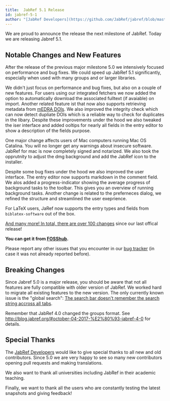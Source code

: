 ```yaml
---
title:  JabRef 5.1 Release 
id: jabref-5-1
author: "[JabRef Developers](https://github.com/JabRef/jabref/blob/master/DEVELOPERS)" 
---
```


We are proud to announce the release the next milestone of JabRef. Today we are releasing Jabref 5.1.

## Notable Changes and New Features

After the release of the previous major milestone 5.0 we intensively focused on performance and bug fixes. We could speed up JabRef 5.1 significantly, especially when used with many groups and or larger libraries.

We didn't just focus on performance and bug fixes, but also on a couple of new features. For users using our integrated fetchers we now added the option to automatically download the associated fulltext (if avaiable) on import.
Another related feature ist that now also supports retrieving metadata from [mEDRA DOIs](https://www.medra.org/).
We also improved the integrity check which can now detect dupliate DOIs which is a reliable way to check for duplicates in the libary.
Despite these improvements under the hood we also tweaked the iser interface and added ooltips for nearly all fields in the entry editor to show a description of the fields purpose.

One major change affects users of Mac computers running Mac OS Catalina. You will no longer get any warnings about insecure software. JabRef for mac is now completely signed and notarized. We also took the opprutnity to adjust the dmg background and add the JabRef icon to the installer.

Despite some bug fixes under the hood we also improved the user interface. The entry editor now supports markdown in the comment field.
We alos added a progress-indicator showing the average progress of background tasks to the toolbar. This gives you an overview of running background tasks.
Another change is related to the preferneces dialog, we refined the structure and streamlined the user exeprience.

For LaTeX users, JaRef now supports the entry types and fields from `biblatex-software` out of the box.

[And many more! In total, there are over 100 changes](https://github.com/JabRef/jabref/blob/master/CHANGELOG.md) since our last offical release!

**You can get it from [FOSShub](https://www.fosshub.com/JabRef.html).**

Please report any other issues that you encounter in our [bug tracker](https://github.com/JabRef/jabref/issues) (in case it was not already reported before).

## Breaking Changes

Since Jabref 5.0 is a major release, you should be aware that not all features are fully compatible with older version of JabRef. We worked hard to migrate all existing features to the new version. The only currently known issue is the "global search": [The search bar doesn't remember the search string accross all tabs](https://github.com/JabRef/jabref/issues/4096).

Remember that JabRef 4.0 changed the groups format. See <http://blog.jabref.org/#october-04-2017-%E2%80%93-jabref-4-0> for details.

## Special Thanks

The [JabRef Developers](https://github.com/JabRef/jabref/blob/master/DEVELOPERS) would like to give special thanks to all new and old contributors. Since 5.0 we are very happy to see so many new contributors opening pull requests and making translations.

We also want to thank all universities including JabRef in their academic teaching.

Finally, we  want to thank all the users who are constantly testing the latest snapshots and giving feedback!
